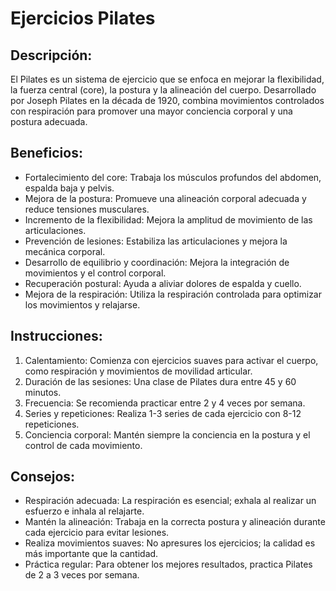 # Ejercicios Pilates

## Descripción:
El Pilates es un sistema de ejercicio que se enfoca en mejorar la flexibilidad, la fuerza central (core), la postura y la alineación del cuerpo. Desarrollado por Joseph Pilates en la década de 1920, combina movimientos controlados con respiración para promover una mayor conciencia corporal y una postura adecuada.

## Beneficios:
- Fortalecimiento del core: Trabaja los músculos profundos del abdomen, espalda baja y pelvis.
- Mejora de la postura: Promueve una alineación corporal adecuada y reduce tensiones musculares.
- Incremento de la flexibilidad: Mejora la amplitud de movimiento de las articulaciones.
- Prevención de lesiones: Estabiliza las articulaciones y mejora la mecánica corporal.
- Desarrollo de equilibrio y coordinación: Mejora la integración de movimientos y el control corporal.
- Recuperación postural: Ayuda a aliviar dolores de espalda y cuello.
- Mejora de la respiración: Utiliza la respiración controlada para optimizar los movimientos y relajarse.

## Instrucciones: 
1. Calentamiento: Comienza con ejercicios suaves para activar el cuerpo, como respiración y movimientos de movilidad articular.
2. Duración de las sesiones: Una clase de Pilates dura entre 45 y 60 minutos.
3. Frecuencia: Se recomienda practicar entre 2 y 4 veces por semana.
4. Series y repeticiones: Realiza 1-3 series de cada ejercicio con 8-12 repeticiones.
5. Conciencia corporal: Mantén siempre la conciencia en la postura y el control de cada movimiento.

## Consejos:
- Respiración adecuada: La respiración es esencial; exhala al realizar un esfuerzo e inhala al relajarte.
- Mantén la alineación: Trabaja en la correcta postura y alineación durante cada ejercicio para evitar lesiones.
- Realiza movimientos suaves: No apresures los ejercicios; la calidad es más importante que la cantidad.
- Práctica regular: Para obtener los mejores resultados, practica Pilates de 2 a 3 veces por semana.